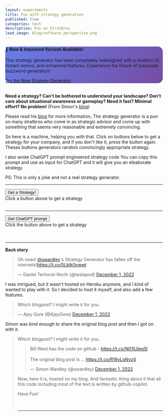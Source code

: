 ```yaml
---
layout: experiments
title: Fun with strategy generation
published: true
categories: tech
description: Pun on StratBros
lead_image: blog/software_perspective.png
---
```


<!-- Upgrade Notice -->
<div class="alert alert-info border-0 shadow-sm" style="background: linear-gradient(135deg, #667eea 0%, #764ba2 100%); border-radius: 1rem; margin-bottom: 2rem;">
    <div class="d-flex align-items-center">
        <div class="me-3">
            <i class="bi bi-rocket-takeoff display-6 text-white"></i>
        </div>
        <div class="flex-grow-1">
            <h4 class="alert-heading text-white fw-bold mb-2">🎯 New & Improved Version Available!</h4>
            <p class="text-white mb-3">
                This strategy generator has been completely redesigned with a modern UI, 
                instant demos, and enhanced features. Experience the future of corporate buzzword generation!
            </p>
            <a href="/wardley-strategy-generator" class="btn btn-light btn-lg fw-bold">
                <i class="bi bi-arrow-right-circle me-2"></i>
                Try the New Strategy Generator
            </a>
        </div>
    </div>
</div>

<script src="/assets/scripts/wardley-strategy.js"></script>


<b>Need a strategy? Can't be bothered to understand your landscape? Don't care about situational awareness or gameplay? Need it fast? Minimal effort? No problem! </b>
(From Simon's [blog](https://blog.gardeviance.org/2014/07/a-quick-route-to-building-strategy.html))

Please read his [blog](https://blog.gardeviance.org/2014/07/a-quick-route-to-building-strategy.html) for more information, The strategy generator is a pun on many stratbros who come in as strategic advisor and come up with something that seems very reasonable and extremely convincing.

So here is a machine, helping you with that. Click on buttons below to get a strategy for your company, and if you don't like it, press the button again.
Theses buttons generators random convincingly appropriate strategy.

I also wrote ChatGPT prompt engineered strategy code You can copy this prompt and use as input for ChatGPT and it will give you an eleaborate strategy.

PS: This is only a joke and not a real strategy generator.
<hr/>
<button onclick="renderStrategy()"> Get a Strategy!</button>
<br/>
<div id="strategy_text">Click a button above to get a strategy</div>
<br/>
<button id="copy_strategy_button" onclick="copyStrategyText()" style="display:none;">Copy Strategy</button>
<hr/>
<button onclick="getChatGPTPrompt()"> Get ChatGPT prompt </button>
<br/>
<div id="chat_gpt_prompt">Click the button above to get a strategy</div>
<br/>
<button id="copy_gpt_button" onclick="copyGPTPromptText()" style="display:none;">Copy GPT Prompt</button>
<br/>
<hr/>

**Back story**

<blockquote class="twitter-tweet"><p lang="en" dir="ltr">Oh noes! <a
        href="https://twitter.com/swardley?ref_src=twsrc%5Etfw">@swardley</a>&#39;s Strategy Generator has fallen off
    the internets!<a href="https://t.co/5LbIk0xwwt">https://t.co/5LbIk0xwwt</a></p>&mdash; Daniel Terhorst-North
    (@tastapod) <a href="https://twitter.com/tastapod/status/1598256647948103680?ref_src=twsrc%5Etfw">December 1,
        2022</a></blockquote>
<script async src="https://platform.twitter.com/widgets.js" charset="utf-8"></script>

I was intrigued, but it wasn't hosted on Heroku anymore, and I kind of wanted to play with it. So I decided to host it myself, and also add a few features.

<blockquote class="twitter-tweet"><p lang="en" dir="ltr">Which blogpost? I might write it for you.</p>&mdash; Ajey Gore
    (@AjeyGore) <a href="https://twitter.com/AjeyGore/status/1598264857790656513?ref_src=twsrc%5Etfw">December 1,
        2022</a></blockquote>
<script async src="https://platform.twitter.com/widgets.js" charset="utf-8"></script>

Simon was kind enough to share the original blog post and then I got on with it.

<blockquote class="twitter-tweet"><p lang="en" dir="ltr">Which blogpost? I might write it for you.
<blockquote class="twitter-tweet"><p lang="en" dir="ltr">Bill West has the code on github - <a
        href="https://t.co/N01IUIeg5l">https://t.co/N01IUIeg5l</a><br><br>The original blog post is ... <a
        href="https://t.co/R16yLoNyz4">https://t.co/R16yLoNyz4</a></p>&mdash; Simon Wardley (@swardley) <a
        href="https://twitter.com/swardley/status/1598267705970364418?ref_src=twsrc%5Etfw">December 1, 2022</a>
</blockquote>
<script async src="https://platform.twitter.com/widgets.js" charset="utf-8"></script>

Now, here it is, hosted on my blog. And fantastic thing about it that all this code including most of the text is
written by github-copilot.

Have Fun!

<br/>

<hr/>

<script>
    function renderHTML() {
        let strategy = wardleyStrategyGenerator();
        // get all words

        let nouns = wardleyNouns();
        let pluralNouns = wardleyPluralNouns();
        let adjectives = wardleyAdjectives();
        let allWords = nouns.concat(pluralNouns, adjectives);
        // if strategy contains words from allwords then highlight them in bold

        for (var i = 0; i < allWords.length; i++) {
            strategy = strategy.replace(allWords[i], "<b>" + allWords[i] + "</b>");
        }
        return strategy;
    }

    function renderStrategy() {
        document.getElementById("strategy_text").innerHTML = renderHTML();

        document.getElementById("copy_strategy_button").style.display = "block";

    }

    function getChatGPTPrompt() {
        document.getElementById("chat_gpt_prompt").innerHTML = "Make a more convincing strategy by adding a few words with statistics and growth projections for my business to the prompt below. <br/>" + renderHTML();

        //add copy button so that text can be copied
        document.getElementById("copy_gpt_button").style.display = "block";

    }

    function copyGPTPromptText() {
        var text = document.getElementById("chat_gpt_prompt").innerText;
        navigator.clipboard.writeText(text);
    }

    function copyStrategyText() {
        var text = document.getElementById("strategy_text").innerText;
        navigator.clipboard.writeText(text);
    }

</script>
